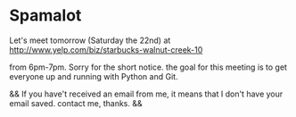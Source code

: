 Spamalot
========

Let's meet tomorrow (Saturday the 22nd) at http://www.yelp.com/biz/starbucks-walnut-creek-10

from 6pm-7pm. Sorry for the short notice. the goal for this meeting is to get everyone up and running with Python and Git.

&& If you have't received an email from me, it means that I don't have your email saved. contact me, thanks. &&
